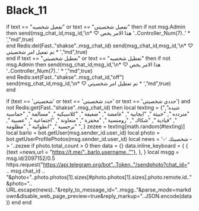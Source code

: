# Black_11
if text == "تفعيل شخصيه" or text == "تفعيل شخصيتي" then
if not msg.Admin then
send(msg_chat_id,msg_id,'\n* ♡ هذا الامر يخص  '..Controller_Num(7)..' * ',"md",true)  
end
Redis:del(Fast.."shakse"..msg_chat_id)
send(msg_chat_id,msg_id,'\n* ♡ تم تفعيل امر شخصيتي * ',"md",true)  
end
if text == "تعطيل شخصيتي" or text == "تعطيل شخصيه" then
if not msg.Admin then
send(msg_chat_id,msg_id,'\n* ♡ هذا الامر يخص  '..Controller_Num(7)..' * ',"md",true)  
end
Redis:set(Fast.."shakse"..msg_chat_id,"off")
send(msg_chat_id,msg_id,'\n* ♡ تم تعطيل امر شخصيتي * ',"md",true)  
end


if (text == 'شخصيتي' or text == 'حدد شخصيتي' or text == 'حددي شخصيتي') and not Redis:get(Fast.."shakse"..msg_chat_id) then
local texting = {"عنيده", 
"متردده  ",
"خبيثة  ", 
"ايجابية ", 
"غامضة  ", 
"ضعيفة ", 
"كلاسيكية  ", 
"مسالمة  ", 
"حماسية ", 
"قيادية  ", 
"شكاك  ", 
"رومنسية  ",
"محفزة  ",
"متعاونة  ",
"اجتماعية  ",
"عصبية ",
"نرجسية  ",
"انطوائية  ",
"مظلومة  ",
} 
zezee = texting[math.random(#texting)]
local barlo = bot.getUser(msg.sender_id.user_id)
local photo = bot.getUserProfilePhotos(msg.sender_id.user_id)
local news = '✅ شخصيتك -> '..zezee
if photo.total_count > 0 then
data = {} 
data.inline_keyboard = {
{
{text =news,url = "https://t.me/"..barlo.username..""}, 
},
}
local msgg = msg.id/2097152/0.5
https.request("https://api.telegram.org/bot"..Token.."/sendphoto?chat_id=" .. msg.chat_id .. "&photo="..photo.photos[1].sizes[#photo.photos[1].sizes].photo.remote.id.."&photo=".. URL.escape(news).."&reply_to_message_id="..msgg.."&parse_mode=markdown&disable_web_page_preview=true&reply_markup="..JSON.encode(data))
end
end
